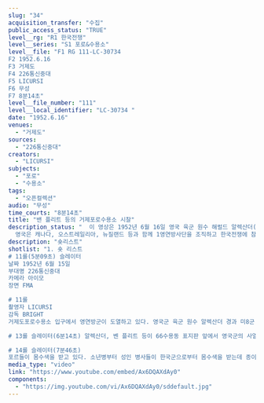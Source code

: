 ```yaml
---
slug: "34"
acquisition_transfer: "수집"
public_access_status: "TRUE"
level__rg: "R1 한국전쟁"
level__series: "S1 포로&수용소"
level__file: "F1 RG 111-LC-30734 
F2 1952.6.16
F3 거제도
F4 226통신중대
F5 LICURSI
F6 무성
F7 8분14초"
level__file_number: "111"
level__local_identifier: "LC-30734 "
date: "1952.6.16"
venues: 
  - "거제도"
sources: 
  - "226통신중대"
creators: 
  - "LICURSI"
subjects: 
  - "포로"
  - "수용소"
tags: 
  - "오픈컬렉션"
audio: "무성"
time_courts: "8분14초"
title: "밴 플리트 등의 거제포로수용소 시찰"
description_status: "  이 영상은 1952년 6월 16일 영국 육군 원수 해럴드 알렉산더(Harold Alexander, 제1대 튀니스의 알렉산더 백작, 캐나다의 총독 출신)가 거제도포로수용소에 벤 플리트(Van Fleet)와 함께 방문하는 내용을 담고 있다. 
  영국은 캐나다, 오스트레일리아, 뉴질랜드 등과 함께 1영연방사단을 조직하고 한국전쟁에 참전했는데 1952년 5월 27일 거제도포로수용소 76수용동의 진압작전에 1개 중대를 파견했다. 5월 7일 수용소 소장 도드 납치 사건이후 포로들의 재분류와 재배치에 영연방군이 투입되었고 포로들의 76수용동 재배치 괴정에서 폭력적인 진압이라는 불명예를 갖게 되기도 했다. 영상은 알렉산더와 벤 플리트, 보트너 수용소소장 등이 수용소를 시찰하는 장면이 많다."
description: "숏리스트"
shotlist: "1. 숏 리스트
# 11롤(5분09초) 슬레이터
날짜 1952년 6월 15일
부대명 226통신중대
카메라 아이모
장면 FMA

# 11롤
촬영자 LICURSI
감독 BRIGHT
거제도포로수용소 입구에서 영연방군이 도열하고 있다. 영국군 육군 원수 알렉산더 경과 미8군 사령관 벤 플리트, 거제도포로수용소 소장 보트너 등이 영국군 사열을 받고 있다. (5분58초) “제1거제도 유엔군전쟁포로수용소 본부”라는 입간판이 보인다. 이어서 “66수용동”이라는 적힌 표지판과 영국군이 서 있다. 

# 13롤 슬레이터(6분14초) 알렉산더, 벤 플리트 등이 66수용동 표지판 앞에서 영국군의 사열을 받고 있다. 두 사람은 표지판 앞에서 다시 차를 타고 이동한다. (6분38초) 일행들은 보트너의 설명을 듣고 있다. 76수용동 전경과 수용동 주요 건물을 방문하고 과거 사건이 발생한 장소를 살펴보고 있다. (7분42초) 알렉산더와 보트너가 76수용동 철조망 앞을 지나간다.

# 14롤 슬레이터(7분46초) 
포르들이 몸수색을 받고 있다. 소년병부터 성인 병사들이 한국군으로부터 몸수색을 받는데 종이나 서류들을 땅바닥에 내려놓고 있다."
media_type: "video"
link: "https://www.youtube.com/embed/Ax6DQAXdAy0"
components: 
  - "https://img.youtube.com/vi/Ax6DQAXdAy0/sddefault.jpg"
---
```


